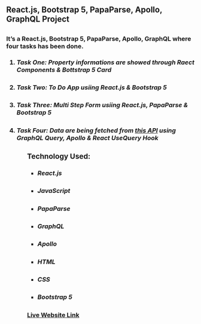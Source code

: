 <h2> React.js, Bootstrap 5, PapaParse, Apollo, GraphQL Project<h2>

<h3>It’s a React.js, Bootstrap 5, PapaParse, Apollo, GraphQL where four tasks has been done.<h3>
<ol>
    <li>
        <h5><strong>Task One: </strong>Property informations are showed through Raect Components & Bottstrap 5 Card</h5>
    </li>
    <li>
        <h5><b>Task Two: </b>To Do App usiing React.js &  Bootstrap 5</h5>
    </li>
    <li>
        <h5><b>Task Three: </b>Multi Step Form usiing React.js, PapaParse &  Bootstrap 5</h5>
    </li>
    <li>
        <h5><b>Task Four: </b>Data are being fetched from <a target="_blank" href="https://graphqlzero.almansi.me/api">this API</a> using GraphQL Query, Apollo & React UseQuery Hook</h5>
    </li>
<ol>

<h3>Technology Used:</h3>
<ul>
    <li>
        <h5>React.js</h5>
    </li>
    <li>
        <h5>JavaScript</h5>
    </li>
    <li>
        <h5>PapaParse</h5>
    </li>
    <li>
        <h5>GraphQL</h5>
    </li>
    <li>
        <h5>Apollo</h5>
    </li>
    <li>
        <h5>HTML</h5>
    </li>
    <li>
        <h5>CSS</h5>
    </li>
    <li>
        <h5>Bootstrap 5</h5>
    </li>  
</ul>
<a target="_blank" href="https://masrursakib-react-apollo-graphql-papaparse-bootstrap5-tasks.netlify.app/">Live Website Link</a>
